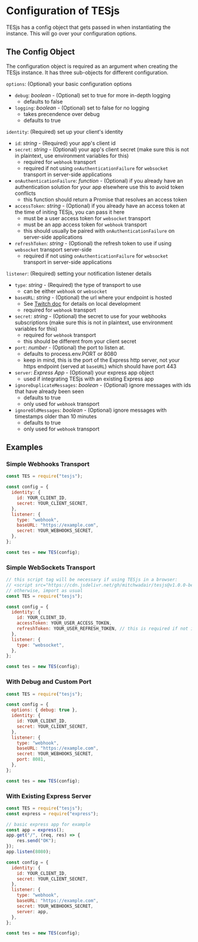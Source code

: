 # Configuration of TESjs

TESjs has a config object that gets passed in when instantiating the instance. This will go over your configuration options.

## The Config Object

The configuration object is required as an argument when creating the TESjs instance. It has three sub-objects for different configuration.

`options`: (Optional) your basic configuration options
- `debug`: _boolean_ - (Optional) set to true for more in-depth logging
  - defaults to false
- `logging`: _boolean_ - (Optional) set to false for no logging
  - takes precendence over debug
  - defaults to true

`identity`: (Required) set up your client's identity
- `id`: _string_ - (Required) your app's client id
- `secret`: _string_ - (Optional) your app's client secret (make sure this is not in plaintext, use environment variables for this)
  - required for `webhook` transport
  - required if not using `onAuthenticationFailure` for `websocket` transport in server-side applications
- `onAuthenticationFailure`: _function_ - (Optional) if you already have an authentication solution for your app elsewhere use this to avoid token conflicts
  - this function should return a Promise that resolves an access token
- `accessToken`: _string_ - (Optional) if you already have an access token at the time of initing TESjs, you can pass it here
  - must be a user access token for `websocket` transport
  - must be an app access token for `webhook` transport
  - this should usually be paired with `onAuthenticationFailure` on server-side applications
- `refreshToken`: _string_ - (Optional) the refresh token to use if using `websocket` transport server-side
  - required if not using `onAuthenticationFailure` for `websocket` transport in server-side applications

`listener`: (Required) setting your notification listener details
- `type`: _string_ - (Required) the type of transport to use
  - can be either `webhook` or `websocket`
- `baseURL`: _string_ - (Optional) the url where your endpoint is hosted
  - See [Twitch doc](https://dev.twitch.tv/docs/eventsub) for details on local development
  - required for `webhook` transport
- `secret`: _string_ - (Optional) the secret to use for your webhooks subscriptions (make sure this is not in plaintext, use environment variables for this)
  - required for `webhook` transport
  - this should be different from your client secret
- `port`: _number_ - (Optional) the port to listen at.
  - defaults to process.env.PORT or 8080
  - keep in mind, this is the port of the Express http server, not your https endpoint (served at `baseURL`) which should have port 443
- `server`: _Express App_ - (Optional) your express app object
  - used if integrating TESjs with an existing Express app
- `ignoreDuplicateMessages`: _boolean_ - (Optional) ignore messages with ids that have already been seen
  - defaults to true
  - only used for `webhook` transport
- `ignoreOldMessages`: _boolean_ - (Optional) ignore messages with timestamps older than 10 minutes
  - defaults to true
  - only used for `webhook` transport

## Examples

### Simple Webhooks Transport

```js
const TES = require("tesjs");

const config = {
  identity: {
    id: YOUR_CLIENT_ID,
    secret: YOUR_CLIENT_SECRET,
  },
  listener: {
    type: "webhook",
    baseURL: "https://example.com",
    secret: YOUR_WEBHOOKS_SECRET,
  },
};

const tes = new TES(config);
```

### Simple WebSockets Transport

```js
// this script tag will be necessary if using TESjs in a browser:
// <script src="https://cdn.jsdelivr.net/gh/mitchwadair/tesjs@v1.0.0-beta.0/dist/tes.min.js"></script>
// otherwise, import as usual
const TES = require("tesjs");

const config = {
  identity: {
    id: YOUR_CLIENT_ID,
    accessToken: YOUR_USER_ACCESS_TOKEN,
    refreshToken: YOUR_USER_REFRESH_TOKEN, // this is required if not in-browser
  },
  listener: {
    type: "websocket",
  },
};

const tes = new TES(config);
```

### With Debug and Custom Port

```js
const TES = require("tesjs");

const config = {
  options: { debug: true },
  identity: {
    id: YOUR_CLIENT_ID,
    secret: YOUR_CLIENT_SECRET,
  },
  listener: {
    type: "webhook",
    baseURL: "https://example.com",
    secret: YOUR_WEBHOOKS_SECRET,
    port: 8081,
  },
};

const tes = new TES(config);
```

### With Existing Express Server

```js
const TES = require("tesjs");
const express = require("express");

// basic express app for example
const app = express();
app.get("/", (req, res) => {
    res.send("OK");
});
app.listen(8080);

const config = {
  identity: {
    id: YOUR_CLIENT_ID,
    secret: YOUR_CLIENT_SECRET,
  },
  listener: {
    type: "webhook",
    baseURL: "https://example.com",
    secret: YOUR_WEBHOOKS_SECRET,
    server: app,
  },
};

const tes = new TES(config);
```
